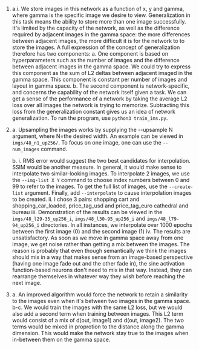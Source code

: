 1. a.i.
  We store images in this network as a function of x, y and gamma, where gamma is the specific image
  we desire to view.
  Generalization in this task means the ability to store more than one image successfully. It's
  limited by the capacity of the network, as well as the difference required by adjacent images in the
  gamma space: the more differences between adjacent images, the more difficult it is for the network to
  to store the images.
  A full expression of the concept of generalization therefore has two components:
  a. One component is based on hyperparameters such as the number of images and the difference between adjacent
  images in the gamma space. We could try to express this component as the sum of L2 deltas between adjacent
  imaged in the gamma space. This component is constant per number of images and layout in gamma space.
  b. The second component is network-specific, and concerns the capability of the network itself given a task.
  We can get a sense of the performance of a network by taking the average L2 loss over all images the network
  is trying to memorize. Subtracting this loss from the generalization constant gives us an idea of network
  generalization.
  To run the program, use `python3 train_ims.py`.

3. a. Upsampling the images works by supplying the --upsample N argument, where N=the desired width.
      An example can be viewed in `imgs/48_n1_up256/`. To focus on one image, one can use the `--num_images`
      command.

   b.
      i. RMS error would suggest the two best candidates for interpolation. SSIM would be another 
         measure. In general, it would make sense to interpolate two similar-looking images.
         To interpolate 2 images, we use the `--img-list X Y` command to choose index numbers between
         0 and 99 to refer to the images. To get the full list of images, use the `--create-list` argument.
         Finally, add `--interpolate` to cause interpolation images to be created.
      ii. I chose 3 pairs:
        shopping cart and shopping_car_loaded,
        price_tag_usd and price_tag_euro
        cathedral and bureau
      iii. Demonstration of the results can be viewed in the `imgs/48_l29-35_up256_i`,
        `imgs/48_l30-95_up256_i` and `imgs/48_l79-94_up256_i` directories.
        In all instances, we interpolate over 1000 epochs between the first image (0) and the second image
        (1)
      iv. The results are unsatisfactory. As soon as we move in gamma space away from one image,
        we get noise rather than getting a mix between the images.
        The reason is probably that even though semantically we think the images should mix in a way that
        makes sense from an image-based perspective (having one image fade out and the other fade in),
        the sine activation function-based neurons don't need to mix in that way.
        Instead, they can rearrange themselves in whatever way they wish before reaching the next image.

4. a. An improved algorithm would force the network to retain a similarity to the images even when
      it's between two images in the gamma space.
   b-c. We would train the images with the same L2 loss, but we would also add a second term
      when training between images. This L2 term would consist of a mix of d(out, image1) and d(out, image2).
      The two terms would be mixed in proprotion to the distance along the gamma dimension. This would
      make the network stay true to the images when in-between them on the gamma space.
        
        
        
        






